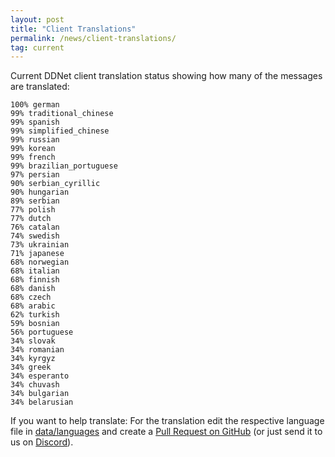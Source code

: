 ```yaml
---
layout: post
title: "Client Translations"
permalink: /news/client-translations/
tag: current
---
```


Current DDNet client translation status showing how many of the messages are translated:

```
100% german
99% traditional_chinese
99% spanish
99% simplified_chinese
99% russian
99% korean
99% french
99% brazilian_portuguese
97% persian
90% serbian_cyrillic
90% hungarian
89% serbian
77% polish
77% dutch
76% catalan
74% swedish
73% ukrainian
71% japanese
68% norwegian
68% italian
68% finnish
68% danish
68% czech
68% arabic
62% turkish
59% bosnian
56% portuguese
34% slovak
34% romanian
34% kyrgyz
34% greek
34% esperanto
34% chuvash
34% bulgarian
34% belarusian
```

If you want to help translate: For the translation edit the respective language file in [data/languages](https://github.com/ddnet/ddnet/tree/master/data/languages) and create a [Pull Request on GitHub](https://github.com/ddnet/ddnet/) (or just send it to us on [Discord](/discord/)).
